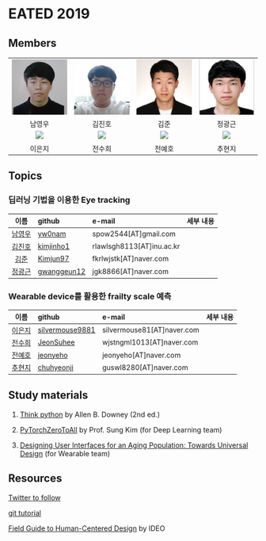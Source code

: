 # EATED 2019

## Members


|          |  |            |   |
| :-------------: | :-------------: | :-------------: | :-----: |
| ![](pic/YoungwooNam.jpg) |  ![](pic/JinhoKim.jpg)| ![](pic/JoonKim.png) | ![](pic/KwangkeunJung.png)| 
| 남영우 |  김진호 | 김준 | 정광근 | 
| ![](pic/EunjiLee.jpg) |  ![](pic/SooheeJeon.jpg)| ![](pic/YehoJeon.jpg) | ![](pic/HyunjiChoo.jpg)| 
| 이은지 |  전수희 | 전예호 | 추현지 | 

## Topics

### 딥러닝 기법을 이용한 Eye tracking

| 이름         | github | e-mail          | 세부 내용 |
| :-------------: | :------------- | :------------- | :----- |
| [남영우](https://github.com/yw0nam) |  [yw0nam](https://github.com/yw0nam) | spow2544[AT]gmail.com | | 
| [김진호](https://github.com/kimjinho1)  | [kimjinho1](https://github.com/kimjinho1) | rlawlsgh8113[AT]inu.ac.kr |  |
| [김준](https://github.com/Kimjun97)  | [Kimjun97](https://github.com/Kimjun97) | fkrlwjstk[AT]naver.com |  |
| [정광근](https://github.com/gwanggeun12)  | [gwanggeun12](https://github.com/gwanggeun12) | jgk8866[AT]naver.com |  |

### Wearable device를 활용한 frailty scale 예측
| 이름         | github | e-mail          | 세부 내용 |
| :-------------: | :------------- | :------------- | :----- |
| [이은지](https://github.com/silvermouse9881) |  [silvermouse9881](https://github.com/silvermouse9881) | silvermouse81[AT]naver.com | | 
| [전수희](https://github.com/JeonSuhee)  | [JeonSuhee](https://github.com/JeonSuhee) | wjstngml1013[AT]naver.com  |  |
| [전예호](https://github.com/jeonyeho)  | [jeonyeho](https://github.com/jeonyeho) | jeonyeho[AT]naver.com |  |
| [추현지](https://github.com/chuhyeonji)  | [chuhyeonji](https://github.com/chuhyeonji) | guswl8280[AT]naver.com |  |



## Study materials

1.  [Think python](http://greenteapress.com/wp/think-python-2e/) by Allen B. Downey (2nd ed.)

2. [PyTorchZeroToAll](https://www.youtube.com/playlist?list=PLlMkM4tgfjnJ3I-dbhO9JTw7gNty6o_2m) by Prof. Sung Kim (for Deep Learning team)

3. [Designing User Interfaces for an Aging Population: Towards Universal Design](https://lib.inu.ac.kr/search/detail/CATTOT000000815684) (for Wearable team)


## Resources

[Twitter to follow](https://gist.github.com/ys7yoo/ff1d91acfad53586a457762df2aee2e7)

[git tutorial](https://opentutorials.org/course/1492)

[Field Guide to Human-Centered Design](http://d1r3w4d5z5a88i.cloudfront.net/assets/guide/Field%20Guide%20to%20Human-Centered%20Design_IDEOorg_English-a91845bb340ad2dff5f1a66259789e06.pdf) by IDEO


